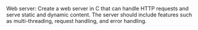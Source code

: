 Web server: Create a web server in C that can handle HTTP requests and serve static and dynamic content. The server should include features such as multi-threading, request handling, and error handling.
